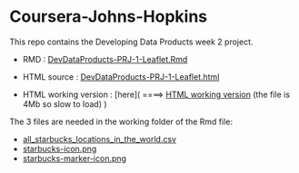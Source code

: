 # Coursera-Johns-Hopkins

This repo contains the Developing Data Products week 2 project.
<br/>

- RMD : [DevDataProducts-PRJ-1-Leaflet.Rmd](DevDataProducts-PRJ-1-Leaflet.Rmd)  
- HTML source : [DevDataProducts-PRJ-1-Leaflet.html](DevDataProducts-PRJ-1-Leaflet.html)  

- HTML working version :  [here](
====>  [HTML working version](https://chris-fr-github.github.io/Coursera-Johns-Hopkins/09-W2/DevDataProducts-PRJ-1-Leaflet.html)    (the file is 4Mb so slow to load)
)


The 3 files are needed in the working folder of the Rmd file:  
- [all_starbucks_locations_in_the_world.csv](all_starbucks_locations_in_the_world.csv)  
- [starbucks-icon.png](starbucks-icon.png)  
- [starbucks-marker-icon.png](starbucks-marker-icon.png)  
